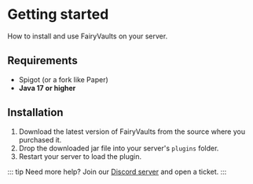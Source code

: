 # Getting started

How to install and use FairyVaults on your server.

## Requirements

- Spigot (or a fork like Paper)
- **Java 17 or higher**

## Installation

1. Download the latest version of FairyVaults from the source where you purchased it.
2. Drop the downloaded jar file into your server's `plugins` folder.
3. Restart your server to load the plugin.

::: tip
Need more help? Join our [Discord server](https://discord.gg/YUEw9T8ZNY) and open a ticket.
:::
